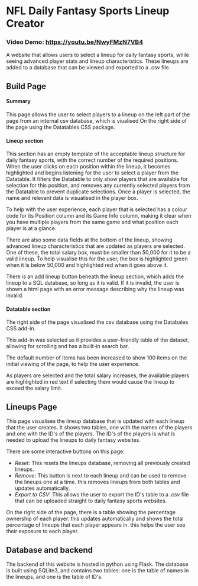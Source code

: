 # NFL Daily Fantasy Sports Lineup Creator
### Video Demo: https://youtu.be/NwyFMzN7VB4
A website that allows users to select a lineup for daily fantasy sports, while seeing advanced player stats and lineup characteristics. These lineups are added to a database that can be viewed and exported to a .csv file.
## Build Page
#### Summary
This page allows the user to select players to a lineup on the left part of the page from an internal csv database, which is viualised On the right side of the page using the Datatables CSS package.

#### Lineup section
This section has an empty template of the acceptable lineup structure for daily fantasy sports, with the correct number of the required positions. When the user clicks on each position within the lineup, it becomes highlighted and begins listening for the user to select a player from the Datatable. It filters the Datatable to only show players that are available for selection for this position, and removes any currently selected players from the Datatable to prevent duplicate selections. Once a player is selected, the name and relevant data is visualised in the player box.

To help with the user experience, each player that is selected has a colour code for its Position column and its Game Info column, making it clear when you have multiple players from the same game and what position each player is at a glance.

There are also some data fields at the bottom of the lineup, showing advanced lineup characteristics that are updated as players are selected. One of these, the total salary box, must be smaller than 50,000 for it to be a valid lineup. To help visualise this for the user, the box is highlighted green when it is below 50,000 and highlighted red when it goes above it.

There is an add lineup button beneath the lineup section, which adds the lineup to a SQL database, so long as it is valid. If it is invalid, the user is shown a html page with an error message describing why the lineup was invalid.

#### Datatable section

The right side of the page visualised the csv database using the Databales CSS add-in.

This add-in was selected as it provides a user-friendly table of the dataset, allowing for scrolling and has a built-in search bar.

The default number of items has been increased to show 100 items on the initial viewing of the page, to help the user experience.

As players are selected and the total salary increases, the available players are highlighted in red text if selecting them would cause the lineup to exceed the salary limit.

## Lineups Page

This page visualises the lineup database that is updated with each lineup that the user creates. It shows two tables, one with the names of the players and one with the ID's of the players. The ID's of the players is what is needed to upload the lineups to daily fantasy websites.

There are some interactive buttons on this page:

- *Reset*: This resets the lineups database, removing all previously created lineups.
- *Remove*: This button is next to each lineup and can be used to remove the lineups one at a time. this removes lineups from both tables and updates automatically.
- *Export to CSV*: This allows the user to export the ID's table to a .csv file that can be uploaded straight to daily fantasy sports websites.

On the right side of the page, there is a table showing the percentage ownership of each player. this updates automatically and shows the total percentage of lineups that each player appears in. this helps the user see their exposure to each player.

## Database and backend

The backend of this website is hosted in python using Flask. The database is built using SQLite3, and contains two tables: one is the table of names in the lineups, and one is the table of ID's.